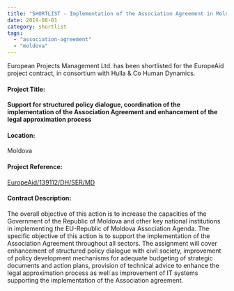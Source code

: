 ```yaml
---
title: "SHORTLIST - Implementation of the Association Agreement in Moldova"
date: 2019-08-01
category: shortlist
tags: 
  - "association-agreement"
  - "moldova"
---
```


European Projects Management Ltd. has been shortlisted for the EuropeAid project contract, in consortium with Hulla & Co Human Dynamics.

#### Project Title:

**Support for structured policy dialogue, coordination of the implementation of the Association Agreement and enhancement of the legal approximation process**

#### Location:

Moldova

#### Project Reference:

[EuropeAid/139112/DH/SER/MD](https://webgate.ec.europa.eu/europeaid/online-services/index.cfm?ADSSChck=1518596045504&do=publi.detPUB&searchtype=AS&zgeo=35503&aoet=36539&ccnt=7573877&debpub=&orderby=upd&orderbyad=Desc&nbPubliList=15&page=1&aoref=139112)

#### **Contract Description:**

The overall objective of this action is to increase the capacities of the Government of the Republic of Moldova and other key national institutions in implementing the EU-Republic of Moldova Association Agenda. The specific objective of this action is to support the implementation of the Association Agreement throughout all sectors. The assignment will cover enhancement of structured policy dialogue with civil society, improvement of policy development mechanisms for adequate budgeting of strategic documents and action plans, provision of technical advice to enhance the legal approximation process as well as improvement of IT systems supporting the implementation of the Association agreement.
